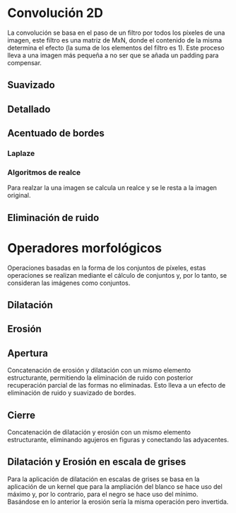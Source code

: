 # Convolución 2D
La convolución se basa en el paso de un filtro por todos los píxeles de una imagen, este filtro es una matriz de MxN, donde el contenido de la misma determina el efecto (la suma de los elementos del filtro es 1).
Este proceso lleva a una imagen más pequeña a no ser que se añada un padding para compensar.
## Suavizado
## Detallado
## Acentuado de bordes
### Laplaze
### Algoritmos de realce
Para realzar la una imagen se calcula un realce y se le resta a la imagen original.
## Eliminación de ruido

# Operadores morfológicos
Operaciones basadas en la forma de los conjuntos de píxeles, estas operaciones se realizan mediante el cálculo de conjuntos y, por lo tanto, se consideran las imágenes como conjuntos.
## Dilatación
## Erosión
## Apertura
Concatenación de erosión y dilatación con un mismo elemento estructurante, permitiendo la eliminación de ruido con posterior recuperación parcial de las formas no eliminadas. Esto lleva a un efecto de eliminación de ruido y suavizado de bordes.
## Cierre
Concatenación de dilatación y erosión con un mismo elemento estructurante, eliminando agujeros en figuras y conectando las adyacentes.

## Dilatación y Erosión en escala de grises
Para la aplicación de dilatación en escalas de grises se basa en la aplicación de un kernel que para la ampliación del blanco se hace uso del máximo y, por lo contrario, para el negro se hace uso del mínimo. Basándose en lo anterior la erosión sería la misma operación pero invertida.